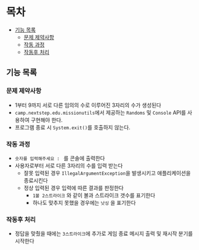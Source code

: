 
# 목차

- [기능 목록](#기능-목록)
  - [문제 제약사항](#문제-제약사항)
  - [작동 과정](#작동-과정)
  - [작동후 처리](#작동후-처리)

## 기능 목록

### 문제 제약사항

- 1부터 9까지 서로 다른 임의의 수로 이루어진 3자리의 수가 생성된다
- `camp.nextstep.edu.missionutils`에서 제공하는 `Randoms` 및 `Console` API를 사용하여 구현해야 한다.
- 프로그램 종료 시 `System.exit()`를 호출하지 않는다.

### 작동 과정

- `숫자를 입력해주세요 : ` 를 콘솔에 출력한다
- 사용자로부터 서로 다른 3자리의 수를 입력 받는다
    - 잘못 입력된 경우 `IllegalArgumentException`을 발생시키고 애플리케이션을 종료시킨다
    - 정상 입력된 경우 입력에 따른 결과를 판정한다
        - `1볼 2스트라이크` 와 같이 볼과 스트라이크 갯수를 표기한다
        - 하나도 맞추지 못했을 경우에는 `낫싱` 을 표기한다

### 작동후 처리

- 정답을 맞췄을 때에는 `3스트라이크`에 추가로 게임 종료 메시지 출력 및 재시작 분기를 시작한다